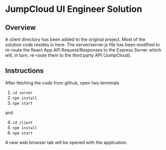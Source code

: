 # JumpCloud UI Engineer Solution

## Overview

A client directory has been added to the original project. Most of the solution code resides in here.
The server/server.js file has been modified to re-route the React App API Request/Responses to
the Express Server which will, in turn, re-route them to the third party API (JumpCloud).

## Instructions

After fetching the code from github, open two terminals
1. ```cd server```
2. ```npm install```
3. ```npm start```

and

4. ```cd client```
5. ```npm install```
6. ```npm start```

A new web browser tab will be opened with the application.
